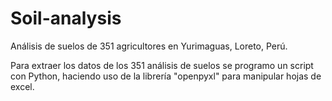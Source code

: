 # Soil-analysis
Análisis de suelos de 351 agricultores en Yurimaguas, Loreto, Perú.

Para extraer los datos de los 351 análisis de suelos se programo un script con Python, haciendo uso de la librería "openpyxl" para manipular hojas de excel.
